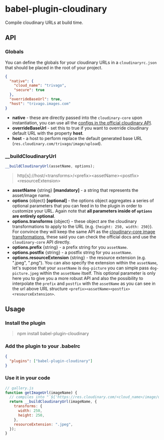 # babel-plugin-cloudinary

Compile cloudinary URLs at build time.

## API

### Globals

You can define the globals for your cloudinary URLs in a `cloudinaryrc.json` that should be placed in the root of your project.

```json
{
  "native": {
    "cloud_name": "trivago",
    "secure": true
  },
  "overrideBaseUrl": true,
  "host": "trivago.images.com"
}
```

- **native** - these are directly passed into the `cloudinary-core` upon instantiation, you can use
  all the [configs in the official cloudinary API](https://cloudinary.com/documentation/solution_overview#configuration_parameters).
- **overrideBaseUrl** - set this to true if you want to override cloudinary default URL with the property **host**.
- **host** - a host to perform replace the default generated base URL (`res.cloudinary.com/trivago/image/upload`).

### \_\_buildCloudinaryUrl

```javascript
__buildCloudinaryUrl(assetName, options);
```

> http[s]://host/\<transforms\>/\<prefix\>\<assetName\>\<postfix\>\<resourceExtension\>

- **assetName** {string} **[mandatory]** - a string that represents the asset/image name.
- **options** {object} **[optional]** - the options object aggregates a series of optional parameters that
  you can feed in to the plugin in order to customize your URL. Again note that **all parameters inside of `options`
  are entirely optional**.
- **options.transforms** {object} - these object are the cloudinary transformations to apply to the URL (e.g. `{height: 250, width: 250}`).
  For convince they will keep the same API as the [cloudinary-core image transformations](https://cloudinary.com/documentation/image_transformation_reference), these said you can check the official docs and use the `cloudinary-core` API directly.
- **options.prefix** {string} - a prefix string for you `assetName`.
- **options.postfix** {string} - a postfix string for you `assetName`.
- **options.resourceExtension** {string} - the resource extension (e.g. ".jpeg", ".png"). You can also specify the extension within the `assetName`, let's supose that your `assetName` is `dog-picture` you can
  simple pass `dog-picture.jpeg` within the `assetName` itself. This optional parameter is only here you to give you a more robust API and also the possibility to interpolate the `prefix` and `postfix` with the `assetName` as you can see in the url above URL structure `<prefix><assetName><postfix><resourceExtension>`.

## Usage

### Install the plugin

> npm install babel-plugin-cloudinary

### Add the plugin to your .babelrc

```json
{
  "plugins": ["babel-plugin-cloudinary"]
}
```

### Use it in your code

```javascript
// gallery.js
function getImageUrl(imageName) {
  // compiles into "`${'https://res.cloudinary.com/<cloud_name>/image/upload/'}${imageName}${'.jpeg'}`;"
  return __buildCloudinaryUrl(imageName, {
    transforms: {
      width: 250,
      height: 250,
    },
    resourceExtension: ".jpeg",
  });
}
```
